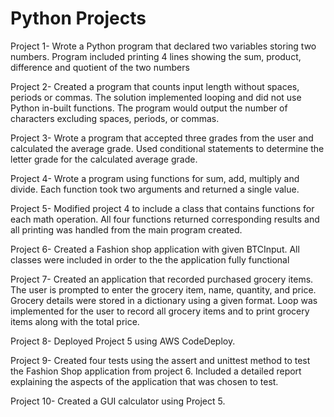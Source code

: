 # Python Projects

Project 1- Wrote a Python program that declared two variables storing two numbers. Program included printing 4 lines showing the sum, product, difference and quotient of the two numbers

Project 2- Created a program that counts input length without spaces, periods or commas. The solution implemented looping and did not use Python in-built functions. The program would output the number of characters excluding spaces, periods, or commas.

Project 3- Wrote a program that accepted three grades from the user and calculated the average grade. Used conditional statements to determine the letter grade for the calculated average grade. 

Project 4- Wrote a program using functions for sum, add, multiply and divide. Each function took two arguments and returned a single value. 

Project 5- Modified project 4 to include a class that contains functions for each math operation. All four functions returned corresponding results and all printing was handled from the main program created. 

Project 6- Created a Fashion shop application with given BTCInput. All classes were included in order to the the application fully functional 

Project 7- Created an application that recorded purchased grocery items. The user is prompted to enter the grocery item, name, quantity, and price. Grocery details were stored in a dictionary using a given format. Loop was implemented for the user to record all grocery items and to print grocery items along with the total price.

Project 8- Deployed Project 5 using AWS CodeDeploy.

Project 9- Created four tests using the assert and unittest method to test the Fashion Shop application from project 6. Included a detailed report explaining the aspects of the application that was chosen to test.

Project 10- Created a GUI calculator using Project 5.  
